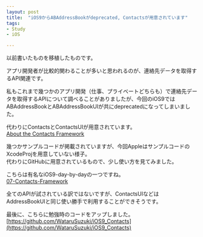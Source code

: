 ```yaml
---
layout: post
title:  "iOS9からABAddressBookがdeprecated, Contactsが用意されています"
tags:
- Study
- iOS

---
```

以前書いたものを移植したものです。

アプリ開発者が比較的関わることが多いと思われるのが、連絡先データを取得するAPI関連です。  

私もこれまで幾つかのアプリ開発（仕事、プライベートどちらも）で連絡先データを取得するAPIについて調べることがありましたが、今回のiOS9ではABAddressBookとABAddressBookUIが共にdeprecatedになってしまいました。  

代わりにContactsとContactsUIが用意されています。  
[About the Contacts Framework](https://developer.apple.com/library/prerelease/ios/documentation/Contacts/Reference/Contacts_Framework/index.html#//apple_ref/doc/uid/TP40015328)  

幾つかサンプルコードが掲載されていますが、今回AppleはサンプルコードのXcodeProjを用意していない様子。  
代わりにGitHubに用意されているもので、少し使い方を見てみました。  

こちらは有名なiOS9-day-by-dayの一つですね。  
[07-Contacts-Framework](https://github.com/shinobicontrols/iOS9-day-by-day/tree/master/07-Contacts-Framework)  

全てのAPIが試されている訳ではないですが、ContactsUIなどはAddressBookUIと同じ使い勝手で利用することができそうです。  


最後に、こちらに勉強時のコードをアップしました。  
[https://github.com/WataruSuzuki/iOS9_Contacts](https://github.com/WataruSuzuki/iOS9_Contacts)  
